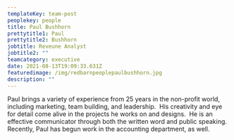 ```yaml
---
templateKey: team-post
peoplekey: people
title: Paul Bushhorn
prettytitle1: Paul
prettytitle2: Bushhorn
jobtitle: Reveune Analyst
jobtitle2: ""
teamcategory: executive
date: 2021-08-13T19:09:33.631Z
featuredimage: /img/redbarnpeoplepaulbushhorn.jpg
description: ""
---
```


<!--StartFragment-->

Paul brings a variety of experience from 25 years in the non-profit world, including marketing, team building, and leadership.  His creativity and eye for detail come alive in the projects he works on and designs.  He is an effective communicator through both the written word and public speaking. Recently, Paul has begun work in the accounting department, as well.

<!--EndFragment-->
